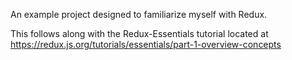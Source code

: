 An example project designed to familiarize myself with Redux.

This follows along with the Redux-Essentials tutorial located at https://redux.js.org/tutorials/essentials/part-1-overview-concepts
